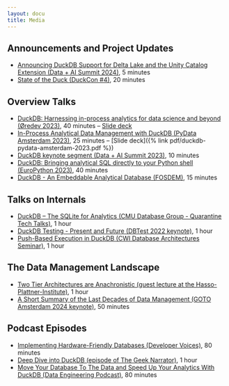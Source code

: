 ```yaml
---
layout: docu
title: Media
---
```


## Announcements and Project Updates

* [Announcing DuckDB Support for Delta Lake and the Unity Catalog Extension (Data + AI Summit 2024)](https://www.youtube.com/watch?v=wuP6iEYH11E), 5 minutes
* [State of the Duck (DuckCon #4)](https://www.youtube.com/watch?v=cyZfpXxXojEl), 20 minutes

## Overview Talks

* [DuckDB: Harnessing in-process analytics for data science and beyond (Øredev 2023)](https://www.youtube.com/watch?v=6teFN7cwx30), 40 minutes – [Slide deck](https://blobs.duckdb.org/slides/oredev-duckdb-231109.pdf)
* [In-Process Analytical Data Management with DuckDB (PyData Amsterdam 2023)](https://www.youtube.com/watch?v=5ddoZR6PYNU), 25 minutes – [Slide deck]({% link pdf/duckdb-pydata-amsterdam-2023.pdf %})
* [DuckDB keynote segment (Data + AI Summit 2023)](https://www.youtube.com/watch?v=AKix55rQEUU), 10 minutes
* [DuckDB: Bringing analytical SQL directly to your Python shell (EuroPython 2023)](https://www.youtube.com/watch?v=egN4TwVyJss), 40 minutes
* [DuckDB - An Embeddable Analytical Database (FOSDEM)](https://www.youtube.com/watch?v=nPDomZQ8jI4), 15 minutes

## Talks on Internals

* [DuckDB – The SQLite for Analytics (CMU Database Group - Quarantine Tech Talks)](https://www.youtube.com/watch?v=PFUZlNQIndo), 1 hour
* [DuckDB Testing - Present and Future (DBTest 2022 keynote)](https://www.youtube.com/watch?v=BgC79Zt2fPs), 1 hour
* [Push-Based Execution in DuckDB (CWI Database Architectures Seminar)](https://www.youtube.com/watch?v=MA0OsvYFGrc), 1 hour

## The Data Management Landscape

* [Two Tier Architectures are Anachronistic (guest lecture at the Hasso-Plattner-Institute)](https://www.tele-task.de/lecture/video/10304/), 1 hour
* [A Short Summary of the Last Decades of Data Management (GOTO Amsterdam 2024 keynote)](https://www.youtube.com/watch?v=-wCzn9gKoUk), 50 minutes

## Podcast Episodes

* [Implementing Hardware-Friendly Databases (Developer Voices)](https://www.youtube.com/watch?v=pZV9FvdKmLc), 80 minutes
* [Deep Dive into DuckDB (episode of The Geek Narrator)](https://www.youtube.com/watch?v=f9QlkXW4H9A), 1 hour
* [Move Your Database To The Data and Speed Up Your Analytics With DuckDB (Data Engineering Podcast)](https://www.dataengineeringpodcast.com/duckdb-in-process-olap-database-episode-270/), 80 minutes
